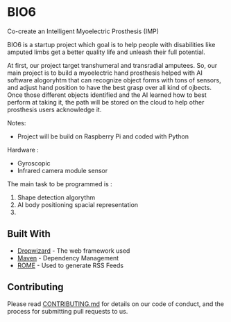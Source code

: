 # BIO6
Co-create an Intelligent Myoelectric Prosthesis (IMP)

BIO6 is a startup project which goal is to help people with disabilities like amputed limbs get a better quality life and unleash their full potential. 

At first, our project target transhumeral and transradial amputees. So, our main project is to build a myoelectric hand prosthesis helped with AI software alogoryhtm that can recognize object forms with tons of sensors, and adjust hand position to have the best grasp over all kind of ojbects.  Once those different objects identified and the AI learned how to best perform at taking it, the path will be stored on the cloud to help other prosthesis users acknowledge it.


Notes: 
- Project will be build on Raspberry Pi and coded with Python


Hardware :
- Gyroscopic
- Infrared camera module sensor




The main task to be programmed is :
1. Shape detection algorythm
2. AI body positioning spacial representation
3. 



## Built With

* [Dropwizard](http://www.dropwizard.io/1.0.2/docs/) - The web framework used
* [Maven](https://maven.apache.org/) - Dependency Management
* [ROME](https://rometools.github.io/rome/) - Used to generate RSS Feeds

## Contributing

Please read [CONTRIBUTING.md](https://gist.github.com/PurpleBooth/b24679402957c63ec426) for details on our code of conduct, and the process for submitting pull requests to us.

